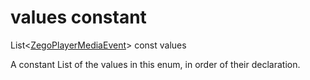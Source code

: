 


# values constant







List&lt;[ZegoPlayerMediaEvent](../../zego_uikit_prebuilt_live_audio_room/ZegoPlayerMediaEvent.md)> const values
  




<p>A constant List of the values in this enum, in order of their declaration.</p>










